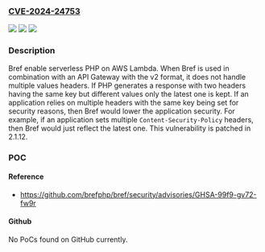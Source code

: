 ### [CVE-2024-24753](https://cve.mitre.org/cgi-bin/cvename.cgi?name=CVE-2024-24753)
![](https://img.shields.io/static/v1?label=Product&message=bref&color=blue)
![](https://img.shields.io/static/v1?label=Version&message=%3D%20%3C%202.1.13%20&color=brighgreen)
![](https://img.shields.io/static/v1?label=Vulnerability&message=CWE-436%3A%20Interpretation%20Conflict&color=brighgreen)

### Description

Bref enable serverless PHP on AWS Lambda. When Bref is used in combination with an API Gateway with the v2 format, it does not handle multiple values headers. If PHP generates a response with two headers having the same key but different values only the latest one is kept. If an application relies on multiple headers with the same key being set for security reasons, then Bref would lower the application security. For example, if an application sets multiple `Content-Security-Policy` headers, then Bref would just reflect the latest one. This vulnerability is patched in 2.1.12.

### POC

#### Reference
- https://github.com/brefphp/bref/security/advisories/GHSA-99f9-gv72-fw9r

#### Github
No PoCs found on GitHub currently.

